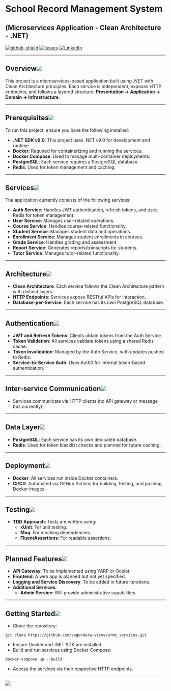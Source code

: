 ﻿# School Record Management System

## (Microservices Application - Clean Architecture - .NET)

[![github-shield]][github-url]
[![Issues][issues-shield]][issues-url]
[![LinkedIn][linkedin-shield]][linkedin-url]

---

## Overview[![](./src/assets/images/pin.jpg)](#introduction)

This project is a microservices-based application built using .NET with Clean Architecture principles. Each service is independent, exposes HTTP endpoints, and follows a layered structure: **Presentation → Application → Domain → Infrastructure**.

---

## Prerequisites[![](./src/assets/images/pin.jpg)](#prerequisites)
To run this project, ensure you have the following installed:
* **.NET SDK v9.0**: This project uses .NET v9.0 for development and runtime.
* **Docker**: Required for containerizing and running the services.
* **Docker Compose**: Used to manage multi-container deployments.
* **PostgreSQL**: Each service requires a PostgreSQL database.
* **Redis**: Used for token management and caching.

---

## Services[![](./src/assets/images/pin.jpg)](#pre-commit-hook)

The application currently consists of the following services:
* **Auth Service**: Handles JWT authentication, refresh tokens, and uses Redis for token management.
* **User Service**: Manages user-related operations.
* **Course Service**: Handles course-related functionality.
* **Student Service**: Manages student data and operations.
* **Enrollment Service**: Manages student enrollments in courses.
* **Grade Service**: Handles grading and assessment.
* **Report Service**: Generates reports/transcripts for students.
* **Tutor Service**: Manages tutor-related functionality.

---

## Architecture[![](./src/assets/images/pin.jpg)](#pre-commit-hook)
* **Clean Architecture**: Each service follows the Clean Architecture pattern with distinct layers.
* **HTTP Endpoints**: Services expose RESTful APIs for interaction.
* **Database-per-Service**: Each service has its own PostgreSQL database.

---

## Authentication[![](./src/assets/images/pin.jpg)](#pre-commit-hook)
* **JWT and Refresh Tokens**: Clients obtain tokens from the Auth Service.
* **Token Validation**: All services validate tokens using a shared Redis cache.
* **Token Invalidation**: Managed by the Auth Service, with updates pushed to Redis.
* **Service-to-Service Auth**: Uses Auth0 for internal token-based authentication.

---

## Inter-service Communication[![](./src/assets/images/pin.jpg)](#pre-commit-hook)
* Services communicate via HTTP clients (no API gateway or message bus currently).

---

## Data Layer[![](./src/assets/images/pin.jpg)](#pre-commit-hook)
* **PostgreSQL**: Each service has its own dedicated database.
* **Redis**: Used for token blacklist checks and planned for future caching.

---

## Deployment[![](./src/assets/images/pin.jpg)](#pre-commit-hook)
* **Docker**: All services run inside Docker containers.
* **CI/CD**: Automated via GitHub Actions for building, testing, and pushing Docker images.

---

## Testing[![](./src/assets/images/pin.jpg)](#pre-commit-hook)
* **TDD Approach**: Tests are written using:
  * **xUnit**: For unit testing.
  * **Moq**: For mocking dependencies.
  * **FluentAssertions**: For readable assertions.

---

## Planned Features[![](./src/assets/images/pin.jpg)](#pre-commit-hook)
* **API Gateway**: To be implemented using YARP or Ocelot.
* **Frontend**: A web app is planned but not yet specified.
* **Logging and Service Discovery**: To be added in future iterations.
* **Additional Services**:
  * **Admin Service**: Will provide administrative capabilities.

---

## Getting Started[![](./src/assets/images/pin.jpg)](#pre-commit-hook)
* Clone the repository:
```
git clone https://github.com/segundara-visma/srms_services.git
```
* Ensure Docker and .NET SDK are installed.
* Build and run services using Docker Compose:
```
docker-compose up --build
```
* Access the services via their respective HTTP endpoints.

---

[![](./src/assets/images/backtotop.png)](#school-record-management-system)

[issues-shield]: https://img.shields.io/github/issues/segundara-visma/srms_services.svg?style=flat-square
[issues-url]: https://github.com/segundara-visma/srms_services/issues
[linkedin-shield]: https://img.shields.io/badge/-LinkedIn-black.svg?style=flat-square&logo=linkedin&colorB=555
[linkedin-url]: https://www.linkedin.com/in/olusegunemmanuelokedara/
[github-shield]: https://img.shields.io/static/v1?label=Version%20control&message=Github&color=blue
[github-url]: https://github.com/segundara-visma/srms_services